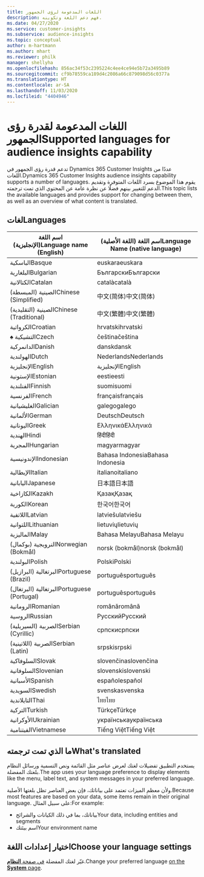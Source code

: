 ```yaml
---
title: اللغات المدعومة لرؤى الجمهور
description: فهم دعم اللغة وتكوينه.
ms.date: 04/27/2020
ms.service: customer-insights
ms.subservice: audience-insights
ms.topic: conceptual
author: m-hartmann
ms.author: mhart
ms.reviewer: philk
manager: shellyha
ms.openlocfilehash: 856ac34f53c2395224c4ee4ce94e5b72a3495b89
ms.sourcegitcommit: cf9b78559ca189d4c2086a66c879098d56c0377a
ms.translationtype: HT
ms.contentlocale: ar-SA
ms.lasthandoff: 11/03/2020
ms.locfileid: "4404946"
---
```

# <a name="supported-languages-for-audience-insights-capability"></a><span data-ttu-id="a9666-103">اللغات المدعومة لقدرة رؤى الجمهور</span><span class="sxs-lookup"><span data-stu-id="a9666-103">Supported languages for audience insights capability</span></span>

<span data-ttu-id="a9666-104">تدعم قدرة رؤى الجمهور في Dynamics 365 Customer Insights عددًا من اللغات.</span><span class="sxs-lookup"><span data-stu-id="a9666-104">Dynamics 365 Customer Insights audience insights capability supports a number of languages.</span></span> <span data-ttu-id="a9666-105">يقوم هذا الموضوع بسرد اللغات المتوفرة وتقديم الدعم للتغيير بينهم فضلًا عن نظرة عامة عن المحتوي الذي تمت ترجمته.</span><span class="sxs-lookup"><span data-stu-id="a9666-105">This topic lists the available languages and provides support for changing between them, as well as an overview of what content is translated.</span></span>

## <a name="languages"></a><span data-ttu-id="a9666-106">لغات</span><span class="sxs-lookup"><span data-stu-id="a9666-106">Languages</span></span>

| <span data-ttu-id="a9666-107">اسم اللغة (الإنجليزية)</span><span class="sxs-lookup"><span data-stu-id="a9666-107">Language name (English)</span></span>|  <span data-ttu-id="a9666-108">اسم اللغة (اللغة الأصلية)</span><span class="sxs-lookup"><span data-stu-id="a9666-108">Language Name (native language)</span></span> |
| ------------- | ------------- |
| <span data-ttu-id="a9666-109">الباسكية</span><span class="sxs-lookup"><span data-stu-id="a9666-109">Basque</span></span> | <span data-ttu-id="a9666-110">euskara</span><span class="sxs-lookup"><span data-stu-id="a9666-110">euskara</span></span> |
| <span data-ttu-id="a9666-111">البلغارية</span><span class="sxs-lookup"><span data-stu-id="a9666-111">Bulgarian</span></span> | <span data-ttu-id="a9666-112">Български</span><span class="sxs-lookup"><span data-stu-id="a9666-112">Български</span></span> |
| <span data-ttu-id="a9666-113">الكتالانية</span><span class="sxs-lookup"><span data-stu-id="a9666-113">Catalan</span></span> | <span data-ttu-id="a9666-114">català</span><span class="sxs-lookup"><span data-stu-id="a9666-114">català</span></span> |
| <span data-ttu-id="a9666-115">الصينية (المبسطة)</span><span class="sxs-lookup"><span data-stu-id="a9666-115">Chinese (Simplified)</span></span> | <span data-ttu-id="a9666-116">中文(简体)</span><span class="sxs-lookup"><span data-stu-id="a9666-116">中文(简体)</span></span> |
| <span data-ttu-id="a9666-117">الصينية (التقليدية)</span><span class="sxs-lookup"><span data-stu-id="a9666-117">Chinese (Traditional)</span></span> | <span data-ttu-id="a9666-118">中文(繁體)</span><span class="sxs-lookup"><span data-stu-id="a9666-118">中文(繁體)</span></span> |
| <span data-ttu-id="a9666-119">‏‏الكرواتية</span><span class="sxs-lookup"><span data-stu-id="a9666-119">Croatian</span></span> | <span data-ttu-id="a9666-120">hrvatski</span><span class="sxs-lookup"><span data-stu-id="a9666-120">hrvatski</span></span> |
| <span data-ttu-id="a9666-121">♠ التشيكية</span><span class="sxs-lookup"><span data-stu-id="a9666-121">Czech</span></span> | <span data-ttu-id="a9666-122">čeština</span><span class="sxs-lookup"><span data-stu-id="a9666-122">čeština</span></span> |
| <span data-ttu-id="a9666-123">الدانمركية</span><span class="sxs-lookup"><span data-stu-id="a9666-123">Danish</span></span> | <span data-ttu-id="a9666-124">dansk</span><span class="sxs-lookup"><span data-stu-id="a9666-124">dansk</span></span> |
| <span data-ttu-id="a9666-125">الهولندية</span><span class="sxs-lookup"><span data-stu-id="a9666-125">Dutch</span></span> | <span data-ttu-id="a9666-126">Nederlands</span><span class="sxs-lookup"><span data-stu-id="a9666-126">Nederlands</span></span> |
| <span data-ttu-id="a9666-127">الإنجليزية</span><span class="sxs-lookup"><span data-stu-id="a9666-127">English</span></span> | <span data-ttu-id="a9666-128">الإنجليزية</span><span class="sxs-lookup"><span data-stu-id="a9666-128">English</span></span> |
| <span data-ttu-id="a9666-129">الإستونية</span><span class="sxs-lookup"><span data-stu-id="a9666-129">Estonian</span></span> | <span data-ttu-id="a9666-130">eesti</span><span class="sxs-lookup"><span data-stu-id="a9666-130">eesti</span></span> |
| <span data-ttu-id="a9666-131">الفنلندية</span><span class="sxs-lookup"><span data-stu-id="a9666-131">Finnish</span></span> | <span data-ttu-id="a9666-132">suomi</span><span class="sxs-lookup"><span data-stu-id="a9666-132">suomi</span></span> |
| <span data-ttu-id="a9666-133">الفرنسية</span><span class="sxs-lookup"><span data-stu-id="a9666-133">French</span></span> | <span data-ttu-id="a9666-134">français</span><span class="sxs-lookup"><span data-stu-id="a9666-134">français</span></span> |
| <span data-ttu-id="a9666-135">الغليشيانية</span><span class="sxs-lookup"><span data-stu-id="a9666-135">Galician</span></span> | <span data-ttu-id="a9666-136">galego</span><span class="sxs-lookup"><span data-stu-id="a9666-136">galego</span></span> |
| <span data-ttu-id="a9666-137">الألمانية</span><span class="sxs-lookup"><span data-stu-id="a9666-137">German</span></span> | <span data-ttu-id="a9666-138">Deutsch</span><span class="sxs-lookup"><span data-stu-id="a9666-138">Deutsch</span></span> |
| <span data-ttu-id="a9666-139">اليونانية</span><span class="sxs-lookup"><span data-stu-id="a9666-139">Greek</span></span> | <span data-ttu-id="a9666-140">Ελληνικά</span><span class="sxs-lookup"><span data-stu-id="a9666-140">Ελληνικά</span></span> |
| <span data-ttu-id="a9666-141">الهندية</span><span class="sxs-lookup"><span data-stu-id="a9666-141">Hindi</span></span> | <span data-ttu-id="a9666-142">हिंदी</span><span class="sxs-lookup"><span data-stu-id="a9666-142">हिंदी</span></span> |
| <span data-ttu-id="a9666-143">المجرية</span><span class="sxs-lookup"><span data-stu-id="a9666-143">Hungarian</span></span> | <span data-ttu-id="a9666-144">magyar</span><span class="sxs-lookup"><span data-stu-id="a9666-144">magyar</span></span> |
| <span data-ttu-id="a9666-145">الإندونيسية</span><span class="sxs-lookup"><span data-stu-id="a9666-145">Indonesian</span></span> | <span data-ttu-id="a9666-146">Bahasa Indonesia</span><span class="sxs-lookup"><span data-stu-id="a9666-146">Bahasa Indonesia</span></span> |
| <span data-ttu-id="a9666-147">الإيطالية</span><span class="sxs-lookup"><span data-stu-id="a9666-147">Italian</span></span> | <span data-ttu-id="a9666-148">italiano</span><span class="sxs-lookup"><span data-stu-id="a9666-148">italiano</span></span> |
| <span data-ttu-id="a9666-149">اليابانية</span><span class="sxs-lookup"><span data-stu-id="a9666-149">Japanese</span></span> | <span data-ttu-id="a9666-150">日本語</span><span class="sxs-lookup"><span data-stu-id="a9666-150">日本語</span></span> |
| <span data-ttu-id="a9666-151">الكازاخية</span><span class="sxs-lookup"><span data-stu-id="a9666-151">Kazakh</span></span> | <span data-ttu-id="a9666-152">Қазақ</span><span class="sxs-lookup"><span data-stu-id="a9666-152">Қазақ</span></span> |
| <span data-ttu-id="a9666-153">الكورية</span><span class="sxs-lookup"><span data-stu-id="a9666-153">Korean</span></span> | <span data-ttu-id="a9666-154">한국어</span><span class="sxs-lookup"><span data-stu-id="a9666-154">한국어</span></span> |
| <span data-ttu-id="a9666-155">اللاتفية</span><span class="sxs-lookup"><span data-stu-id="a9666-155">Latvian</span></span> | <span data-ttu-id="a9666-156">latviešu</span><span class="sxs-lookup"><span data-stu-id="a9666-156">latviešu</span></span> |
| <span data-ttu-id="a9666-157">اللتوانية</span><span class="sxs-lookup"><span data-stu-id="a9666-157">Lithuanian</span></span> | <span data-ttu-id="a9666-158">lietuvių</span><span class="sxs-lookup"><span data-stu-id="a9666-158">lietuvių</span></span> |
| <span data-ttu-id="a9666-159">الماليزية</span><span class="sxs-lookup"><span data-stu-id="a9666-159">Malay</span></span> | <span data-ttu-id="a9666-160">Bahasa Melayu</span><span class="sxs-lookup"><span data-stu-id="a9666-160">Bahasa Melayu</span></span> |
| <span data-ttu-id="a9666-161">النرويجية (بوكمال)‏</span><span class="sxs-lookup"><span data-stu-id="a9666-161">Norwegian (Bokmål)</span></span> | <span data-ttu-id="a9666-162">norsk (bokmål)</span><span class="sxs-lookup"><span data-stu-id="a9666-162">norsk (bokmål)</span></span> |
| <span data-ttu-id="a9666-163">البولندية</span><span class="sxs-lookup"><span data-stu-id="a9666-163">Polish</span></span> | <span data-ttu-id="a9666-164">Polski</span><span class="sxs-lookup"><span data-stu-id="a9666-164">Polski</span></span> |
| <span data-ttu-id="a9666-165">البرتغالية (البرازيل)‏</span><span class="sxs-lookup"><span data-stu-id="a9666-165">Portuguese (Brazil)</span></span> | <span data-ttu-id="a9666-166">português</span><span class="sxs-lookup"><span data-stu-id="a9666-166">português</span></span> |
| <span data-ttu-id="a9666-167">البرتغالية (البرتغال)‏</span><span class="sxs-lookup"><span data-stu-id="a9666-167">Portuguese (Portugal)</span></span> | <span data-ttu-id="a9666-168">português</span><span class="sxs-lookup"><span data-stu-id="a9666-168">português</span></span> |
| <span data-ttu-id="a9666-169">الرومانية</span><span class="sxs-lookup"><span data-stu-id="a9666-169">Romanian</span></span> | <span data-ttu-id="a9666-170">română</span><span class="sxs-lookup"><span data-stu-id="a9666-170">română</span></span> |
| <span data-ttu-id="a9666-171">الروسية</span><span class="sxs-lookup"><span data-stu-id="a9666-171">Russian</span></span> | <span data-ttu-id="a9666-172">Русский</span><span class="sxs-lookup"><span data-stu-id="a9666-172">Русский</span></span> |
| <span data-ttu-id="a9666-173">الصربية (السيريلية)</span><span class="sxs-lookup"><span data-stu-id="a9666-173">Serbian (Cyrillic)</span></span> | <span data-ttu-id="a9666-174">српски</span><span class="sxs-lookup"><span data-stu-id="a9666-174">српски</span></span> |
| <span data-ttu-id="a9666-175">الصربية (اللاتينية)</span><span class="sxs-lookup"><span data-stu-id="a9666-175">Serbian (Latin)</span></span> | <span data-ttu-id="a9666-176">srpski</span><span class="sxs-lookup"><span data-stu-id="a9666-176">srpski</span></span> |
| <span data-ttu-id="a9666-177">السلوفاكية</span><span class="sxs-lookup"><span data-stu-id="a9666-177">Slovak</span></span> | <span data-ttu-id="a9666-178">slovenčina</span><span class="sxs-lookup"><span data-stu-id="a9666-178">slovenčina</span></span> |
| <span data-ttu-id="a9666-179">السلوفانية</span><span class="sxs-lookup"><span data-stu-id="a9666-179">Slovenian</span></span> | <span data-ttu-id="a9666-180">slovenski</span><span class="sxs-lookup"><span data-stu-id="a9666-180">slovenski</span></span> |
| <span data-ttu-id="a9666-181">الأسبانية</span><span class="sxs-lookup"><span data-stu-id="a9666-181">Spanish</span></span> | <span data-ttu-id="a9666-182">español</span><span class="sxs-lookup"><span data-stu-id="a9666-182">español</span></span> |
| <span data-ttu-id="a9666-183">السويدية</span><span class="sxs-lookup"><span data-stu-id="a9666-183">Swedish</span></span> | <span data-ttu-id="a9666-184">svenska</span><span class="sxs-lookup"><span data-stu-id="a9666-184">svenska</span></span> |
| <span data-ttu-id="a9666-185">التايلاندية</span><span class="sxs-lookup"><span data-stu-id="a9666-185">Thai</span></span> | <span data-ttu-id="a9666-186">ไทย</span><span class="sxs-lookup"><span data-stu-id="a9666-186">ไทย</span></span> |
| <span data-ttu-id="a9666-187">التركية</span><span class="sxs-lookup"><span data-stu-id="a9666-187">Turkish</span></span> | <span data-ttu-id="a9666-188">Türkçe</span><span class="sxs-lookup"><span data-stu-id="a9666-188">Türkçe</span></span> |
| <span data-ttu-id="a9666-189">الأوكرانية</span><span class="sxs-lookup"><span data-stu-id="a9666-189">Ukrainian</span></span> | <span data-ttu-id="a9666-190">українська</span><span class="sxs-lookup"><span data-stu-id="a9666-190">українська</span></span> |
| <span data-ttu-id="a9666-191">الفيتنامية‬</span><span class="sxs-lookup"><span data-stu-id="a9666-191">Vietnamese</span></span> | <span data-ttu-id="a9666-192">Tiếng Việt</span><span class="sxs-lookup"><span data-stu-id="a9666-192">Tiếng Việt</span></span> |

## <a name="whats-translated"></a><span data-ttu-id="a9666-193">ما الذي تمت ترجمته</span><span class="sxs-lookup"><span data-stu-id="a9666-193">What's translated</span></span>

<span data-ttu-id="a9666-194">يستخدم التطبيق تفضيلات لغتك لعرض عناصر مثل القائمة ونص التسمية ورسائل النظام بلغتك المفضلة.</span><span class="sxs-lookup"><span data-stu-id="a9666-194">The app uses your language preference to display elements like the menu, label text, and system messages in your preferred language.</span></span>

<span data-ttu-id="a9666-195">ولأن معظم الميزات تعتمد على بياناتك، فإن بعض العناصر تظل بلغتها الأصلية.</span><span class="sxs-lookup"><span data-stu-id="a9666-195">Because most features are based on your data, some items remain in their original language.</span></span> <span data-ttu-id="a9666-196">على سبيل المثال:</span><span class="sxs-lookup"><span data-stu-id="a9666-196">For example:</span></span>

- <span data-ttu-id="a9666-197">بياناتك، بما في ذلك الكيانات والشرائح</span><span class="sxs-lookup"><span data-stu-id="a9666-197">Your data, including entities and segments</span></span>
- <span data-ttu-id="a9666-198">اسم بيئتك</span><span class="sxs-lookup"><span data-stu-id="a9666-198">Your environment name</span></span>

## <a name="choose-your-language-settings"></a><span data-ttu-id="a9666-199">اختيار إعدادات اللغة</span><span class="sxs-lookup"><span data-stu-id="a9666-199">Choose your language settings</span></span>  

<span data-ttu-id="a9666-200">غيّر لغتك المفضلة [في صفحة **النظام**](system.md).</span><span class="sxs-lookup"><span data-stu-id="a9666-200">Change your preferred language [on the **System** page](system.md).</span></span>
